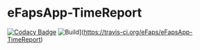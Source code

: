 # eFapsApp-TimeReport

[![Codacy Badge](https://api.codacy.com/project/badge/Grade/9abc639ecd7a487fa56e1e739c730873)](https://www.codacy.com/app/eFaps/eFapsApp-TimeReport?utm_source=github.com&amp;utm_medium=referral&amp;utm_content=eFaps/eFapsApp-TimeReport&amp;utm_campaign=Badge_Grade)
![Build](https://github.com/eFaps/eFapsApp-TimeReport.svg?branch=master)](https://travis-ci.org/eFaps/eFapsApp-TimeReport)
